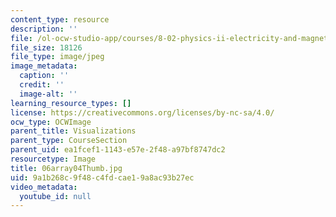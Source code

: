 ```yaml
---
content_type: resource
description: ''
file: /ol-ocw-studio-app/courses/8-02-physics-ii-electricity-and-magnetism-spring-2007/9a1b268c9f48c4fdcae19a8ac93b27ec_06array04Thumb.jpg
file_size: 18126
file_type: image/jpeg
image_metadata:
  caption: ''
  credit: ''
  image-alt: ''
learning_resource_types: []
license: https://creativecommons.org/licenses/by-nc-sa/4.0/
ocw_type: OCWImage
parent_title: Visualizations
parent_type: CourseSection
parent_uid: ea1fcef1-1143-e57e-2f48-a97bf8747dc2
resourcetype: Image
title: 06array04Thumb.jpg
uid: 9a1b268c-9f48-c4fd-cae1-9a8ac93b27ec
video_metadata:
  youtube_id: null
---
```

